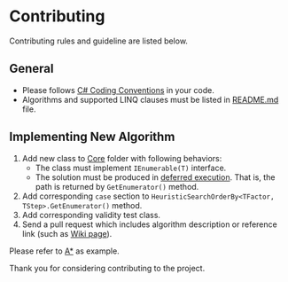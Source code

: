 # Contributing 

Contributing rules and guideline are listed below. 

## General

* Please follows [C# Coding Conventions](https://docs.microsoft.com/en-us/dotnet/csharp/programming-guide/inside-a-program/coding-conventions) in your code.
* Algorithms and supported LINQ clauses must be listed in [README.md](../README.md) file.

## Implementing New Algorithm

1. Add new class to [Core](../src/LinqToAStar/Core) folder with following behaviors:
    * The class must implement `IEnumerable(T)` interface.
    * The solution must be produced in [deferred execution](https://docs.microsoft.com/en-us/dotnet/framework/data/adonet/ef/language-reference/query-execution). That is, the path is returned by `GetEnumerator()` method.
2. Add corresponding `case` section to `HeuristicSearchOrderBy<TFactor, TStep>.GetEnumerator()` method.
3. Add corresponding validity test class.
4. Send a pull request which includes algorithm description or reference link (such as [Wiki page](https://en.wikipedia.org/wiki/Main_Page)).

Please refer to [A\*](../src/LinqToAStar/Core/AStar.cs) as example.

Thank you for considering contributing to the project. 
